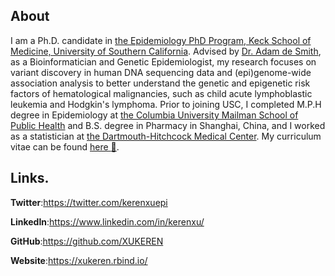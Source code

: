 ## About  
I am a Ph.D. candidate in [the Epidemiology PhD Program, Keck School of Medicine, University of Southern California](https://keck.usc.edu/). Advised by [Dr. Adam de Smith](https://keck.usc.edu/faculty-search/adam-de-smith/), as a Bioinformatician and Genetic Epidemiologist, my research focuses on variant discovery in human DNA sequencing data and (epi)genome-wide association analysis to better understand the genetic and epigenetic risk factors of hematological malignancies, such as child acute lymphoblastic leukemia and Hodgkin's lymphoma. Prior to joining USC, I completed M.P.H degree in Epidemiology at [the Columbia University Mailman School of Public Health](https://www.publichealth.columbia.edu/) and B.S. degree in Pharmacy in Shanghai, China, and I worked as a statistician at [the Dartmouth-Hitchcock Medical Center](https://www.dartmouth-hitchcock.org/). My curriculum vitae can be found [here :open_file_folder:](https://xukeren.rbind.io/cv/cv.pdf). 


## Links. 
**Twitter**:https://twitter.com/kerenxuepi  

**LinkedIn**:https://www.linkedin.com/in/kerenxu/ 

**GitHub**:https://github.com/XUKEREN 

**Website**:https://xukeren.rbind.io/ 
